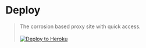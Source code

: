 # Deploy
> The corrosion based proxy site with quick access.<br><br>
<a target="_blank" href="https://heroku.com/deploy/?template=https://github.com/theFlouryNebula/proxy3"><img alt="Deploy to Heroku" src="https://raw.githubusercontent.com/BinBashBanana/deploy-buttons/master/buttons/remade/heroku.svg"></a>
